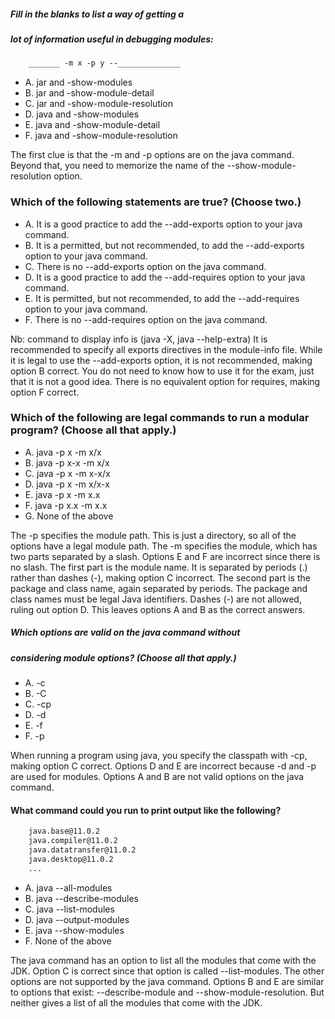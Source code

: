 ##### Fill in the blanks to list a way of getting a
##### lot of information useful in debugging modules:

``` txt
    _______ -m x -p y --______________
```

* A. jar and -show-modules
* B. jar and -show-module-detail
* C. jar and -show-module-resolution
* D. java and -show-modules
* E. java and -show-module-detail
* F. java and -show-module-resolution

The first clue is that the -m and -p options are on the java command.
Beyond that, you need to memorize the name of the --show-module-resolution option.

### Which of the following statements are true? (Choose two.)
*  A. It is a good practice to add the --add-exports option to your java command.
*  B. It is a permitted, but not recommended, to add the --add-exports option to your java command.
*  C. There is no --add-exports option on the java command.
*  D. It is a good practice to add the --add-requires option to your java command.
*  E. It is permitted, but not recommended, to add the --add-requires option to your java command.
*  F. There is no --add-requires option on the java command.

Nb: command to display info is (java -X, java --help-extra)
It is recommended to specify all exports directives in the module-info file.
While it is legal to use the --add-exports option, it is not recommended, making option B correct.
You do not need to know how to use it for the exam, just that it is not a good idea.
There is no equivalent option for requires, making option F correct.

### Which of the following are legal commands to run a modular program? (Choose all that apply.)
*  A. java -p x -m x/x
*  B. java -p x-x -m x/x
*  C. java -p x -m x-x/x
*  D. java -p x -m x/x-x
*  E. java -p x -m x.x
*  F. java -p x.x -m x.x
*  G. None of the above

The -p specifies the module path. This is just a directory, so all of the options have a legal module path.
The -m specifies the module, which has two parts separated by a slash.
Options E and F are incorrect since there is no slash.
The first part is the module name. It is separated by periods (.)
rather than dashes (-), making option C incorrect.
The second part is the package and class name, again separated by periods.
The package and class names must be legal Java identifiers.
Dashes (-) are not allowed, ruling out option D.
This leaves options A and B as the correct answers.


##### Which options are valid on the java command without
##### considering module options? (Choose all that apply.)
*  A. -c
*  B. -C
*  C. -cp
*  D. -d
*  E. -f
*  F. -p

When running a program using java, you specify the classpath with -cp, making option C correct.
Options D and E are incorrect because -d and -p are used for modules.
Options A and B are not valid options on the java command.



#### What command could you run to print output like the following?

``` txt
    java.base@11.0.2
    java.compiler@11.0.2
    java.datatransfer@11.0.2
    java.desktop@11.0.2
    ...
```
* A. java --all-modules
* B. java --describe-modules
* C. java --list-modules
* D. java --output-modules
* E. java --show-modules
* F. None of the above

The java command has an option to list all the modules that come with the JDK.
Option C is correct since that option is called --list-modules.
The other options are not supported by the java command.
Options B and E are similar to options that exist:
--describe-module and --show-module-resolution.
But neither gives a list of all the modules that come with the JDK.




